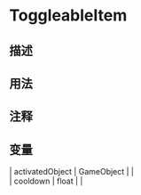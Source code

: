 # ToggleableItem
## 描述

## 用法

## 注释

## 变量
| activatedObject | GameObject |  |  
| cooldown  | float |  |  
